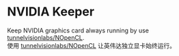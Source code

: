 # NVIDIA Keeper
Keep NVIDIA graphics card always running by use [tunnelvisionlabs/NOpenCL](https://github.com/tunnelvisionlabs/NOpenCL).  
使用 [tunnelvisionlabs/NOpenCL](https://github.com/tunnelvisionlabs/NOpenCL) 让英伟达独立显卡始终运行。  
